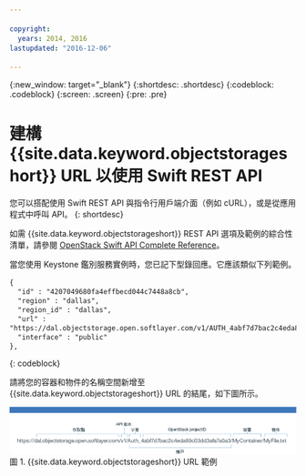 ```yaml
---

copyright:
  years: 2014, 2016
lastupdated: "2016-12-06"

---
```

{:new_window: target="_blank"}
{:shortdesc: .shortdesc}
{:codeblock: .codeblock}
{:screen: .screen}
{:pre: .pre}


# 建構 {{site.data.keyword.objectstorageshort}} URL 以使用 Swift REST API

您可以搭配使用 Swift REST API 與指令行用戶端介面（例如 cURL），或是從應用程式中呼叫 API。
{: shortdesc}


如需 {{site.data.keyword.objectstorageshort}} REST API 選項及範例的綜合性清單，請參閱 [OpenStack Swift API Complete Reference](http://developer.openstack.org/api-ref-objectstorage-v1.html)。

當您使用 Keystone 鑑別服務實例時，您已記下型錄回應。它應該類似下列範例。

```
{
  "id" : "4207049680fa4effbecd044c7448a8cb",
  "region" : "dallas",
  "region_id" : "dallas",
  "url" : "https://dal.objectstorage.open.softlayer.com/v1/AUTH_4abf7d7bac2c4eda89c03dd3afa7a0a3",
  "interface" : "public"
},
```
{: codeblock}


請將您的容器和物件的名稱空間新增至 {{site.data.keyword.objectstorageshort}} URL 的結尾，如下圖所示。

  ![範例影像中所顯示的 {{site.data.keyword.objectstorageshort}} URL 部分](images/swift_URL.png)
  圖 1. {{site.data.keyword.objectstorageshort}} URL 範例
